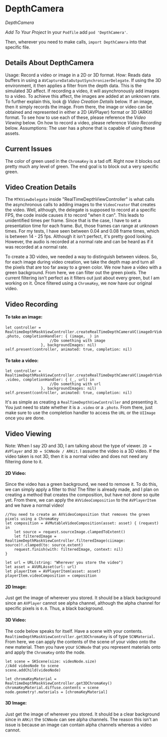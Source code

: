 # DepthCamera
_DepthCamera_

*Add To Your Project*
In your `Podfile` add `pod 'DepthCamera'`.

Then, wherever you need to make calls, `import DepthCamera` into that specific file. 

## Details About DepthCamera

Usage: Record a video or image in a 2D or 3D format. 
How: Reads data buffers in using a `AVCaptureDataOutputSynchronizerDelegate`. If using the 3D environment, it then applies a filter from the depth data. This is the simulated 3D affect. If recording a video, it will asynchronously add images to a video. To achieve this affect, the images are added at an unknown rate. To further explain this, look @ _Video Creation Details_ below. If an image, then it simply records the image. From there, the image or video can be obtained and represented in either a 2D (AVPlayer) format or 3D (ARKit) format. To see how to use each of these, please reference the _Video Viewing_  below. On how to record a video, please reference _Video Recording_ below. 
Assumptions: The user has a phone that is capable of using these assets.

## Current Issues

The color of green used in the `ChromaKey` is a tad off. Right now it blocks out pretty much any level of green. The end goal is to block out a very specific green.

## Video Creation Details

The `MTKViewDelegate` inside "RealTimeDepthViewController" is what calls the asynchronous calls to adding images to the `VideoCreator` that creates the video. Well, although, the delegate is supposed to record at a specific FPS, the code inside causes it to record "when it can". This leads to unidentified times per frame. Since that is the case, I have to set a presentation time for each frame. But, those frames can range at unknown times. For my tests, I have seen between 0.04 and 0.08 frame times, which is between 14 - 25 fps. Although it isn't perfect, it's pretty good looking. However, the audio is recorded at a normal rate and can be heard as if it was recorded at a normal rate.

To create a 3D video, we needed a way to distinguish between videos. So, for each image during video creation, we take the depth map and turn all the pixels that are too far away to a green color. We now have a video with a green background. From here, we can filter out the green pixels. The current filtering isn't perfect as it filters out just about every green, but I am working on it. Once filtered using a `ChromaKey`, we now have our original video. 

## Video Recording

#### To take an image:
```
let controller = RealtimeDepthMaskViewController.createRealTimeDepthCameraVC(imageOrVideoCaptureMode: .photo, completionHandler: { (image, _) in
                    //Do something with image
                }, backgroundImages: nil)
self.present(controller, animated: true, completion: nil)
```

#### To take a video:
```
let controller = RealtimeDepthMaskViewController.createRealTimeDepthCameraVC(imageOrVideoCaptureMode: .video, completionHandler: { (_, url) in
                    //Do something with url
                }, backgroundImages: nil)
self.present(controller, animated: true, completion: nil)
```

It's as simple as creating a `RealTimeDepthViewController` and presenting it. You just need to state whether it is a `.video` or a `.photo`. From there, just make sure to use the completion handler to access the `URL` or the `UIImage` once you are done. 

## Video Viewing

Note: When I say 2D and 3D, I am talking about the type of viewer. `2D = AVPlayer` and `3D = SCNNode / ARKit`. I assume the video is a 3D video. If the video taken is not 3D, then it is a normal video and does not need any filtering done to it.

#### 2D Video: 
Since the video has a green background, we need to remove it. To do this, we can simply apply a filter to this! The filter is already made, and I plan on creating a method that creates the composition, but have not done so quite yet. From there, we can apply the `AVVideoComposition` to the `AVPlayerItem` and we have a normal video!

```
//You need to create an AVVideoComposition that removes the green pixels using a ChromaKey
let composition = AVMutableVideoComposition(asset: asset) { (request) in
    let source = request.sourceImage.clampedToExtent()
    let filteredImage = RealtimeDepthMaskViewController.filteredImage(ciimage: source)!.clamped(to: source.extent)
    request.finish(with: filteredImage, context: nil)
}

let url = URL(string: "Wherever you store the video")
let asset = AVURLAsset(url: url)
let playerItem = AVPlayerItem(asset: asset)
playerItem.videoComposition = composition
```

#### 2D Image: 
Just get the image of wherever you stored. It should be a black background since an `AVPlayer` cannot see alpha channel, although the alpha channel for specific pixels is `0.0`. Thus, a black background.

#### 3D Video: 

The code below speaks for itself. Have a scene with your contents. `RealtimeDepthMaskViewController.get3DChromaKey` is of type `SCNMaterial`. From here, we can apply the contents of the scene of your video onto the new material. Then you have your `SCNNode` that you represent materials onto and apply the `ChromaKey` onto the node.

```
let scene = SKScene(size: videoNode.size)
//Add videoNode to scene
scene.addChild(videoNode)

let chromaKeyMaterial = RealtimeDepthMaskViewController.get3DChromaKey()
chromaKeyMaterial.diffuse.contents = scene
node.geometry!.materials = [chromaKeyMaterial]
```

#### 3D Image: 
Just get the image of wherever you stored. It should be a clear background since in `ARKit` the `SCNNode` can see alpha channels. The reason this isn't an issue is because an image can contain alpha channels whereas a video cannot.
